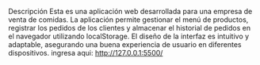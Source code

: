 Descripción
Esta es una aplicación web desarrollada para una empresa de venta de comidas. La aplicación permite gestionar el menú de productos, registrar los pedidos de los clientes y almacenar el historial de pedidos en el navegador utilizando localStorage. El diseño de la interfaz es intuitivo y adaptable, asegurando una buena experiencia de usuario en diferentes dispositivos.
ingresa aqui: http://127.0.0.1:5500/
